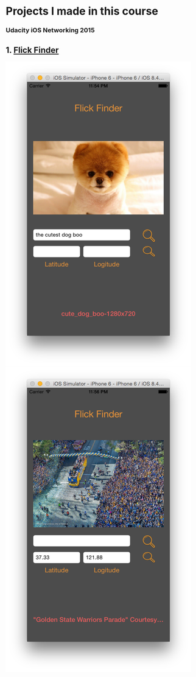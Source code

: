 # Projects I made in this course
### Udacity iOS Networking 2015

## 1. [Flick Finder](Projects/FlickFinder)

![image](Screenshots/FlickFinder1.png)
![image](Screenshots/FlickFinder2.png)

